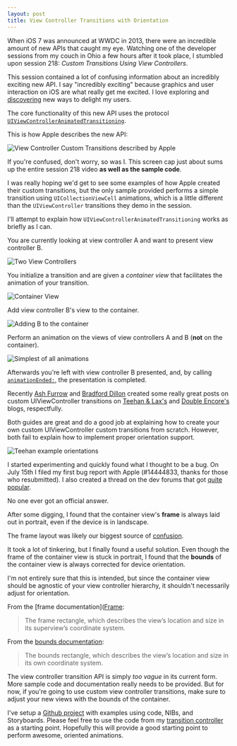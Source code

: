 ```yaml
---
layout: post
title: View Controller Transitions with Orientation
---
```


When iOS 7 was announced at WWDC in 2013, there were an incredible amount of new APIs that caught my eye. Watching one of the developer sessions from my couch in Ohio a few hours after it took place, I stumbled upon session 218: *Custom Transitions Using View Controllers*.

This session contained a lot of confusing information about an incredibly exciting new API. I say "incredibly exciting" because graphics and user interaction on iOS are what really get me excited. I love exploring and [discovering](http://capptivate.co/) new ways to delight my users.

The core functionality of this new API uses the protocol [<code>UIViewControllerAnimatedTransitioning</code>](https://developer.apple.com/library/ios/documentation/UIKit/Reference/UIViewControllerAnimatedTransitioning_Protocol/Reference/Reference.html).

This is how Apple describes the new API:

![View Controller Custom Transitions described by Apple](http://whoisryannystrom.com/img/2013-10-01/apple-transitions.jpg)

If you're confused, don't worry, so was I. This screen cap just about sums up the entire session 218 video **as well as the sample code**.

I was really hoping we'd get to see some examples of how Apple created their custom transitions, but the only sample provided performs a simple transition using <code>UICollectionViewCell</code> animations, which is a little different than the <code>UIViewController</code> transitions they demo in the session.

I'll attempt to explain how <code>UIViewControllerAnimatedTransitioning</code> works as briefly as I can.

You are currently looking at view controller A and want to present view controller B.

![Two View Controllers](http://whoisryannystrom.com/img/2013-10-01/1.jpg)

You initialize a transition and are given a *container view* that facilitates the animation of your transition.

![Container View](http://whoisryannystrom.com/img/2013-10-01/2.jpg)

Add view controller B's view to the container.

![Adding B to the container](http://whoisryannystrom.com/img/2013-10-01/3.jpg)

Perform an animation on the views of view controllers A and B (**not** on the container).

![Simplest of all animations](http://whoisryannystrom.com/img/2013-10-01/4.jpg)

Afterwards you're left with view controller B presented, and, by calling [<code>animationEnded:</code>](https://developer.apple.com/library/ios/documentation/UIKit/Reference/UIViewControllerAnimatedTransitioning_Protocol/Reference/Reference.html#//apple_ref/occ/intfm/UIViewControllerAnimatedTransitioning/animationEnded:), the presentation is completed.

Recently [Ash Furrow](https://twitter.com/ashfurrow) and [Bradford Dillon](https://twitter.com/jbradforddillon) created some really great posts on custom UIViewController transitions on [Teehan & Lax's](http://www.teehanlax.com/blog/custom-uiviewcontroller-transitions/) and [Double Encore's](http://www.doubleencore.com/2013/09/ios-7-custom-transitions/) blogs, respectfully.

Both guides are great and do a good job at explaining how to create your own custom UIViewController custom transitions from scratch. However, both fail to explain how to implement proper orientation support.

![Teehan example orientations](http://whoisryannystrom.com/img/2013-10-01/teehan.jpg)

I started experimenting and quickly found what I thought to be a bug. On July 15th I filed my first bug report with Apple (#14444833, thanks for those who resubmitted). I also created a thread on the dev forums that got [quite popular](https://devforums.apple.com/thread/196451?start=0&tstart=0). 

No one ever got an official answer.

After some digging, I found that the container view's **frame** is always laid out in portrait, even if the device is in landscape.

The frame layout was likely our biggest source of [confusion](https://devforums.apple.com/message/891193#891193).

It took a lot of tinkering, but I finally found a useful solution. Even though the frame of the container view is stuck in portrait, I found that the **bounds** of the container view is always corrected for device orientation.

I'm not entirely sure that this is intended, but since the container view should be agnostic of your view controller hierarchy, it shouldn't necessarily adjust for orientation.

From the [frame documentation]([Frame](https://developer.apple.com/library/ios/documentation/uikit/reference/uiview_class/UIView/UIView.html#//apple_ref/occ/instp/UIView/frame):

> The frame rectangle, which describes the view’s location and size in its superview’s coordinate system.

From the [bounds documentation](https://developer.apple.com/library/ios/documentation/uikit/reference/uiview_class/UIView/UIView.html#//apple_ref/occ/instp/UIView/bounds):

> The bounds rectangle, which describes the view’s location and size in its own coordinate system.

The view controller transition API is simply *too vague* in its current form. More sample code and documentation really needs to be provided. But for now, if you're going to use custom view controller transitions, make sure to adjust your new views with the bounds of the container.

I've setup a [Github project](https://github.com/rnystrom/TransitionExample) with examples using code, NIBs, and Storyboards. Please feel free to use the code from my [transition controller](https://github.com/rnystrom/TransitionExample/blob/master/TransitionExample/TransitionController.m#L38-45) as a starting point. Hopefully this will provide a good starting point to perform awesome, oriented animations.